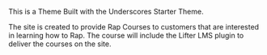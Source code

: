 This is a Theme Built with the Underscores Starter Theme.

The site is created to provide Rap Courses to customers that are interested in learning how to Rap. The course will include the Lifter LMS plugin to deliver the courses on the site.
